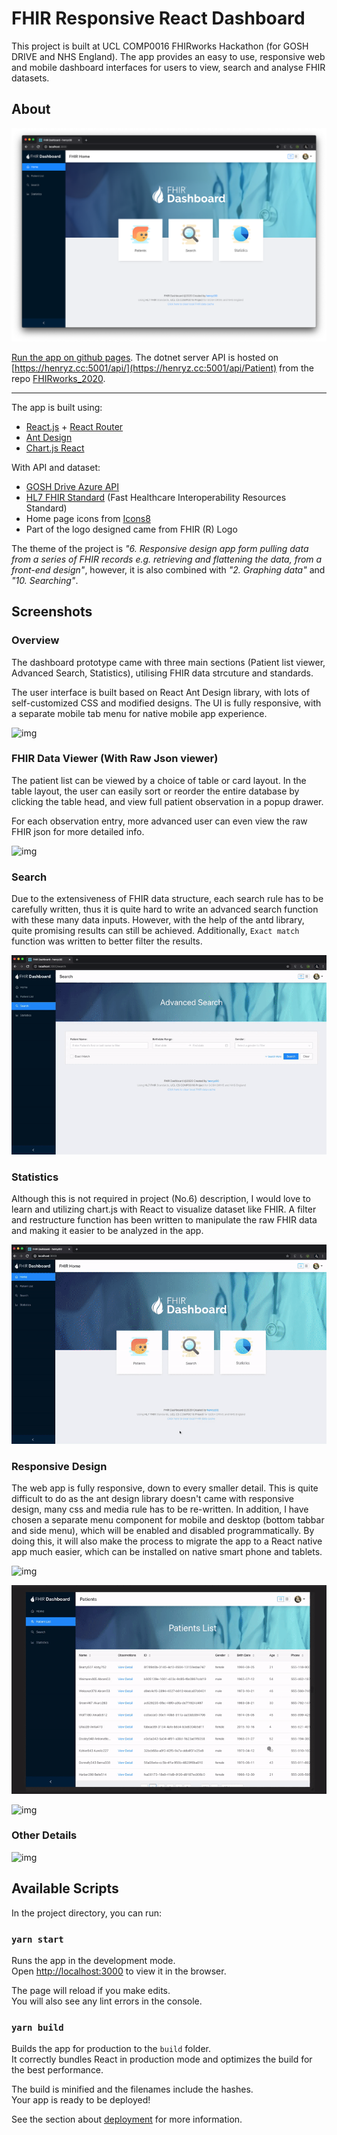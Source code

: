 # FHIR Responsive React Dashboard


This project is built at UCL COMP0016 FHIRworks Hackathon (for GOSH DRIVE and NHS England). The app provides an easy to use, responsive web and mobile dashboard interfaces for users to view, search and analyse FHIR datasets.

## About

![img](screenshots/screenshot.png)

[Run the app on github pages](https://henryz00.github.io/GOSH-FHIRworks2020-React-Dashboard/). The dotnet server API is hosted on [https://henryz.cc:5001/api/](https://henryz.cc:5001/api/Patient) from the repo [FHIRworks_2020](https://github.com/goshdrive/FHIRworks_2020).

---

The app is built using:

- [React.js](https://reactjs.org/) + [React Router](https://reacttraining.com/react-router/)
- [Ant Design](https://ant.design/)
- [Chart.js React](https://github.com/jerairrest/react-chartjs-2)

With API and dataset:
- [GOSH Drive Azure API](https://github.com/goshdrive/FHIRworks_2020)
- [HL7 FHIR Standard](https://www.hl7.org/fhir/) (Fast Healthcare Interoperability Resources Standard)
- Home page icons from [Icons8](https://icons8.com/)
- Part of the logo designed came from FHIR (R) Logo

The theme of the project is *"6. Responsive design app form pulling data from a series of FHIR records e.g. retrieving and flattening the data, from a front-end design"*, however, it is also combined with *"2. Graphing data"* and *"10. Searching"*.



## Screenshots

### Overview
The dashboard prototype came with three main sections (Patient list viewer, Advanced Search, Statistics), utilising FHIR data strcuture and standards. 

The user interface is built based on React Ant Design library, with lots of self-customized CSS and modified designs. The UI is fully responsive, with a separate mobile tab menu for native mobile app experience. 

![img](screenshots/demo.gif)

### FHIR Data Viewer (With Raw Json viewer)
The patient list can be viewed by a choice of table or card layout. In the table layout, the user can easily sort or reorder the entire database by clicking the table head, and view full patient observation in a popup drawer. 

For each observation entry, more advanced user can even view the raw FHIR json for more detailed info.

![img](screenshots/list.gif)

### Search
Due to the extensiveness of FHIR data structure, each search rule has to be carefully written, thus it is quite hard to write an advanced search function with these many data inputs. However, with the help of the antd library, quite promising results can still be achieved. Additionally, `Exact match` function was written to better filter the results.

![img](screenshots/search.gif)

### Statistics
Although this is not required in project (No.6) description, I would love to learn and utilizing chart.js with React to visualize dataset like FHIR. A filter and restructure function has been written to manipulate the raw FHIR data and making it easier to be analyzed in the app.

![img](screenshots/stats.gif)

### Responsive Design
The web app is fully responsive, down to every smaller detail. This is quite difficult to do as the ant design library doesn't came with responsive design, many css and media rule has to be re-written. In addition, I have chosen a separate menu component for mobile and desktop (bottom tabbar and side menu), which will be enabled and disabled programmatically. By doing this, it will also make the process to migrate the app to a React native app much easier, which can be installed on native smart phone and tablets.

![img](screenshots/responsive1.gif)

![img](screenshots/responsive2.gif)

![img](screenshots/responsive3.gif)

### Other Details

![img](screenshots/details.gif)


## Available Scripts

In the project directory, you can run:

### `yarn start`

Runs the app in the development mode.<br />
Open [http://localhost:3000](http://localhost:3000) to view it in the browser.

The page will reload if you make edits.<br />
You will also see any lint errors in the console.


### `yarn build`

Builds the app for production to the `build` folder.<br />
It correctly bundles React in production mode and optimizes the build for the best performance.

The build is minified and the filenames include the hashes.<br />
Your app is ready to be deployed!

See the section about [deployment](https://facebook.github.io/create-react-app/docs/deployment) for more information.

